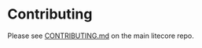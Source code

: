 # Contributing

Please see [CONTRIBUTING.md](https://github.com/sumcoinlab/litecore/blob/master/CONTRIBUTING.md) on the main litecore repo.
